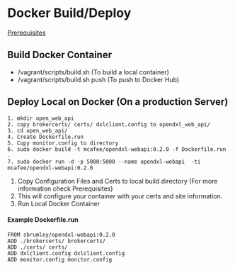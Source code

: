 # Docker Build/Deploy

[Prerequisites](Prerequisites.md)

## Build Docker Container
* /vagrant/scripts/build.sh (To build a local container)
* /vagrant/scripts/build.sh push (To push to Docker Hub)

## Deploy Local on Docker (On a production Server)
``` 
1. mkdir open_web_api
2. copy brokercerts/ certs/ dxlclient.config to opendxl_web_api/
3. cd open_web_api/
4. Create Dockerfile.run
5. Copy monitor.config to directory
6. sudo docker build -t mcafee/opendxl-webapi:0.2.0 -f Dockerfile.run .
7. sudo docker run -d -p 5000:5000 --name opendxl-webapi  -ti mcafee/opendxl-webapi:0.2.0
```

1. Copy Configuration Files and Certs to local build directory (For more information check Prerequisites)
2. This will configure your container with your certs and site information.
3. Run Local Docker Container 

#### Example Dockerfile.run 
```
FROM sbrumley/opendxl-webapi:0.2.0
ADD ./brokercerts/ brokercerts/
ADD ./certs/ certs/
ADD dxlclient.config dxlclient.config
ADD monitor.config monitor.config
```
